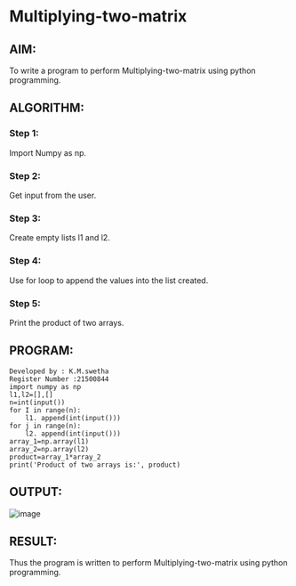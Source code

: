 # Multiplying-two-matrix

## AIM:
To write a program to perform  Multiplying-two-matrix using python programming.

## ALGORITHM:
### Step 1:
Import Numpy as np.
### Step 2:
Get input from the user.
### Step 3:
Create empty lists l1 and l2.
### Step 4:
Use for loop to append the values into the list created.
### Step 5:
Print the product of two arrays.
## PROGRAM: 
```
Developed by : K.M.swetha
Register Number :21500844 
import numpy as np
l1,l2=[],[]
n=int(input())
for I in range(n):
    l1. append(int(input()))
for j in range(n):
    l2. append(int(input()))
array_1=np.array(l1)
array_2=np.array(l2)
product=array_1*array_2
print('Product of two arrays is:', product)
```
## OUTPUT:
![image](https://user-images.githubusercontent.com/94228215/153697311-4ce75470-8363-4d01-90d1-5b460558b949.png)

## RESULT:
Thus the program is written to perform Multiplying-two-matrix using python programming.

